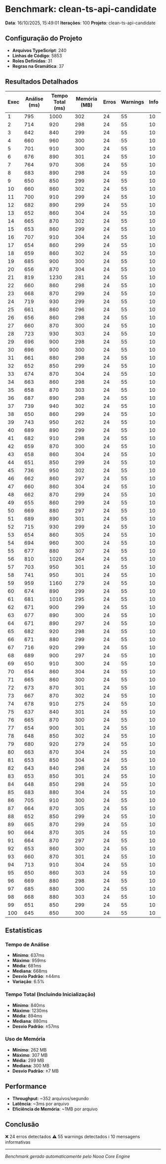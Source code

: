 # Benchmark: clean-ts-api-candidate

**Data**: 16/10/2025, 15:49:01
**Iterações**: 100
**Projeto**: clean-ts-api-candidate

## Configuração do Projeto

- **Arquivos TypeScript**: 240
- **Linhas de Código**: 5853
- **Roles Definidas**: 31
- **Regras na Gramática**: 37

## Resultados Detalhados

| Exec | Análise (ms) | Tempo Total (ms) | Memória (MB) | Erros | Warnings | Info |
|------|--------------|------------------|--------------|-------|----------|------|
| 1 | 795 | 1000 | 302 | 24 | 55 | 10 |
| 2 | 714 | 920 | 298 | 24 | 55 | 10 |
| 3 | 642 | 840 | 299 | 24 | 55 | 10 |
| 4 | 660 | 960 | 300 | 24 | 55 | 10 |
| 5 | 701 | 910 | 300 | 24 | 55 | 10 |
| 6 | 676 | 890 | 301 | 24 | 55 | 10 |
| 7 | 764 | 970 | 306 | 24 | 55 | 10 |
| 8 | 683 | 890 | 298 | 24 | 55 | 10 |
| 9 | 650 | 850 | 299 | 24 | 55 | 10 |
| 10 | 660 | 860 | 302 | 24 | 55 | 10 |
| 11 | 700 | 910 | 299 | 24 | 55 | 10 |
| 12 | 682 | 890 | 299 | 24 | 55 | 10 |
| 13 | 652 | 860 | 304 | 24 | 55 | 10 |
| 14 | 665 | 870 | 302 | 24 | 55 | 10 |
| 15 | 653 | 860 | 299 | 24 | 55 | 10 |
| 16 | 707 | 910 | 304 | 24 | 55 | 10 |
| 17 | 654 | 860 | 299 | 24 | 55 | 10 |
| 18 | 659 | 860 | 302 | 24 | 55 | 10 |
| 19 | 685 | 900 | 300 | 24 | 55 | 10 |
| 20 | 656 | 870 | 304 | 24 | 55 | 10 |
| 21 | 819 | 1230 | 281 | 24 | 55 | 10 |
| 22 | 660 | 860 | 298 | 24 | 55 | 10 |
| 23 | 668 | 870 | 299 | 24 | 55 | 10 |
| 24 | 719 | 930 | 299 | 24 | 55 | 10 |
| 25 | 661 | 860 | 296 | 24 | 55 | 10 |
| 26 | 656 | 860 | 298 | 24 | 55 | 10 |
| 27 | 660 | 870 | 300 | 24 | 55 | 10 |
| 28 | 723 | 930 | 303 | 24 | 55 | 10 |
| 29 | 696 | 900 | 298 | 24 | 55 | 10 |
| 30 | 696 | 900 | 300 | 24 | 55 | 10 |
| 31 | 661 | 880 | 298 | 24 | 55 | 10 |
| 32 | 652 | 850 | 299 | 24 | 55 | 10 |
| 33 | 674 | 870 | 304 | 24 | 55 | 10 |
| 34 | 663 | 860 | 298 | 24 | 55 | 10 |
| 35 | 658 | 870 | 303 | 24 | 55 | 10 |
| 36 | 687 | 890 | 298 | 24 | 55 | 10 |
| 37 | 739 | 940 | 302 | 24 | 55 | 10 |
| 38 | 650 | 860 | 299 | 24 | 55 | 10 |
| 39 | 743 | 950 | 262 | 24 | 55 | 10 |
| 40 | 689 | 890 | 299 | 24 | 55 | 10 |
| 41 | 682 | 910 | 298 | 24 | 55 | 10 |
| 42 | 659 | 870 | 300 | 24 | 55 | 10 |
| 43 | 658 | 860 | 304 | 24 | 55 | 10 |
| 44 | 651 | 850 | 299 | 24 | 55 | 10 |
| 45 | 736 | 950 | 302 | 24 | 55 | 10 |
| 46 | 662 | 860 | 297 | 24 | 55 | 10 |
| 47 | 660 | 860 | 304 | 24 | 55 | 10 |
| 48 | 662 | 870 | 299 | 24 | 55 | 10 |
| 49 | 655 | 860 | 299 | 24 | 55 | 10 |
| 50 | 669 | 880 | 297 | 24 | 55 | 10 |
| 51 | 689 | 890 | 301 | 24 | 55 | 10 |
| 52 | 715 | 930 | 299 | 24 | 55 | 10 |
| 53 | 654 | 860 | 305 | 24 | 55 | 10 |
| 54 | 694 | 960 | 300 | 24 | 55 | 10 |
| 55 | 677 | 880 | 307 | 24 | 55 | 10 |
| 56 | 810 | 1020 | 264 | 24 | 55 | 10 |
| 57 | 703 | 950 | 301 | 24 | 55 | 10 |
| 58 | 741 | 950 | 301 | 24 | 55 | 10 |
| 59 | 959 | 1160 | 279 | 24 | 55 | 10 |
| 60 | 674 | 890 | 299 | 24 | 55 | 10 |
| 61 | 681 | 1010 | 295 | 24 | 55 | 10 |
| 62 | 671 | 900 | 299 | 24 | 55 | 10 |
| 63 | 677 | 890 | 300 | 24 | 55 | 10 |
| 64 | 671 | 890 | 297 | 24 | 55 | 10 |
| 65 | 682 | 920 | 298 | 24 | 55 | 10 |
| 66 | 671 | 880 | 299 | 24 | 55 | 10 |
| 67 | 716 | 920 | 299 | 24 | 55 | 10 |
| 68 | 689 | 900 | 297 | 24 | 55 | 10 |
| 69 | 650 | 910 | 300 | 24 | 55 | 10 |
| 70 | 654 | 860 | 304 | 24 | 55 | 10 |
| 71 | 665 | 860 | 300 | 24 | 55 | 10 |
| 72 | 673 | 870 | 301 | 24 | 55 | 10 |
| 73 | 667 | 870 | 302 | 24 | 55 | 10 |
| 74 | 678 | 910 | 275 | 24 | 55 | 10 |
| 75 | 637 | 840 | 301 | 24 | 55 | 10 |
| 76 | 665 | 870 | 300 | 24 | 55 | 10 |
| 77 | 654 | 900 | 301 | 24 | 55 | 10 |
| 78 | 648 | 850 | 302 | 24 | 55 | 10 |
| 79 | 680 | 920 | 279 | 24 | 55 | 10 |
| 80 | 663 | 870 | 304 | 24 | 55 | 10 |
| 81 | 653 | 850 | 304 | 24 | 55 | 10 |
| 82 | 643 | 840 | 298 | 24 | 55 | 10 |
| 83 | 653 | 850 | 301 | 24 | 55 | 10 |
| 84 | 648 | 850 | 298 | 24 | 55 | 10 |
| 85 | 683 | 880 | 304 | 24 | 55 | 10 |
| 86 | 705 | 910 | 300 | 24 | 55 | 10 |
| 87 | 664 | 870 | 305 | 24 | 55 | 10 |
| 88 | 652 | 850 | 299 | 24 | 55 | 10 |
| 89 | 665 | 870 | 299 | 24 | 55 | 10 |
| 90 | 664 | 870 | 305 | 24 | 55 | 10 |
| 91 | 664 | 870 | 297 | 24 | 55 | 10 |
| 92 | 653 | 860 | 300 | 24 | 55 | 10 |
| 93 | 660 | 870 | 301 | 24 | 55 | 10 |
| 94 | 713 | 910 | 304 | 24 | 55 | 10 |
| 95 | 650 | 860 | 303 | 24 | 55 | 10 |
| 96 | 669 | 880 | 298 | 24 | 55 | 10 |
| 97 | 685 | 880 | 300 | 24 | 55 | 10 |
| 98 | 668 | 880 | 303 | 24 | 55 | 10 |
| 99 | 651 | 850 | 299 | 24 | 55 | 10 |
| 100 | 645 | 850 | 300 | 24 | 55 | 10 |

## Estatísticas

### Tempo de Análise

- **Mínimo**: 637ms
- **Máximo**: 959ms
- **Média**: 681ms
- **Mediana**: 668ms
- **Desvio Padrão**: ±44ms
- **Variação**: 6.5%

### Tempo Total (Incluindo Inicialização)

- **Mínimo**: 840ms
- **Máximo**: 1230ms
- **Média**: 894ms
- **Mediana**: 880ms
- **Desvio Padrão**: ±57ms

### Uso de Memória

- **Mínimo**: 262 MB
- **Máximo**: 307 MB
- **Média**: 299 MB
- **Mediana**: 300 MB
- **Desvio Padrão**: ±7 MB

## Performance

- **Throughput**: ~352 arquivos/segundo
- **Latência**: ~3ms por arquivo
- **Eficiência de Memória**: ~1MB por arquivo

## Conclusão

❌ 24 erros detectados
⚠️ 55 warnings detectados
ℹ️ 10 mensagens informativas

---

*Benchmark gerado automaticamente pelo Nooa Core Engine*
